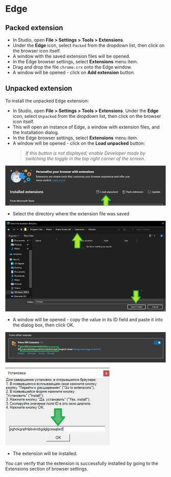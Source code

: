 # Edge

## Packed extension

* In Studio, open **File > Settings > Tools > Extensions**.
* Under the **Edge** icon, select `Packed` from the dropdown list, then click on the browser icon itself.
* A window with the saved extension files will be opened.
* In the Edge browser settings, select **Extensions** menu item.
* Drag and drop the file `chrome.crx` onto the Edge window.
* A window will be opened - click on **Add extension** button.

## Unpacked extension

To install the unpacked Edge extension:

* In Studio, open **File > Settings > Tools > Extensions**. Under the **Edge** icon, select `Unpacked` from the dropdown list, then click on the browser icon itself. 
* This will open an instance of Edge, a window with extension files, and the Installation dialog.
* In the Edge browser settings, select **Extensions** menu item.
* A window will be opened - click on the **Load unpacked** button:
  > *If this button is not displayed, enable Developer mode by switching the toggle in the top right corner of the screen.*

![](../../../.gitbook/assets/edge1.png)

* Select the directory where the extension file was saved

![](../../../.gitbook/assets/edge2.png)

* A window will be opened - copy the value in its ID field and paste it into the dialog box, then click OK.

![](../../../.gitbook/assets/edge3.png)

![](../../../.gitbook/assets/edge4.png)

* The extension will be installed.

You can verify that the extension is successfully installed by going to the Extensions section of browser settings.


